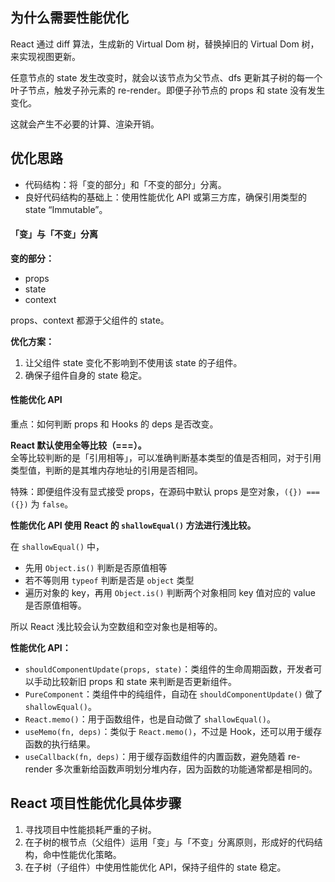 ## 为什么需要性能优化

React 通过 diff 算法，生成新的 Virtual Dom 树，替换掉旧的 Virtual Dom 树，来实现视图更新。

任意节点的 state 发生改变时，就会以该节点为父节点、dfs 更新其子树的每一个叶子节点，触发子孙元素的 re-render。即便子孙节点的 props 和 state 没有发生变化。

这就会产生不必要的计算、渲染开销。

## 优化思路

- 代码结构：将「变的部分」和「不变的部分」分离。
- 良好代码结构的基础上：使用性能优化 API 或第三方库，确保引用类型的 state “Immutable”。


#### 「变」与「不变」分离

**变的部分：**
- props
- state
- context

props、context 都源于父组件的 state。

**优化方案：**
1. 让父组件 state 变化不影响到不使用该 state 的子组件。
2. 确保子组件自身的 state 稳定。

#### 性能优化 API

重点：如何判断 props 和 Hooks 的 deps 是否改变。

**React 默认使用全等比较（===）。**    
全等比较判断的是「引用相等」，可以准确判断基本类型的值是否相同，对于引用类型值，判断的是其堆内存地址的引用是否相同。

特殊：即便组件没有显式接受 props，在源码中默认 props 是空对象，`({}) === ({})` 为 `false`。

**性能优化 API 使用 React 的 `shallowEqual()` 方法进行浅比较。**

在 `shallowEqual()` 中，
- 先用 `Object.is()` 判断是否原值相等
- 若不等则用 `typeof` 判断是否是 `object` 类型
- 遍历对象的 key，再用 `Object.is()` 判断两个对象相同 key 值对应的 value 是否原值相等。

所以 React 浅比较会认为空数组和空对象也是相等的。

**性能优化 API：**

- `shouldComponentUpdate(props, state)`：类组件的生命周期函数，开发者可以手动比较新旧 props 和 state 来判断是否更新组件。
- `PureComponent`：类组件中的纯组件，自动在 `shouldComponentUpdate()` 做了 `shallowEqual()`。
- `React.memo()`：用于函数组件，也是自动做了 `shallowEqual()`。
- `useMemo(fn, deps)`：类似于 `React.memo()`，不过是 Hook，还可以用于缓存函数的执行结果。
- `useCallback(fn, deps)`：用于缓存函数组件的内置函数，避免随着 re-render 多次重新给函数声明划分堆内存，因为函数的功能通常都是相同的。

## React 项目性能优化具体步骤

1. 寻找项目中性能损耗严重的子树。
2. 在子树的根节点（父组件）运用「变」与「不变」分离原则，形成好的代码结构，命中性能优化策略。
3. 在子树（子组件）中使用性能优化 API，保持子组件的 state 稳定。
